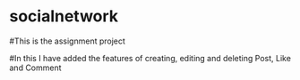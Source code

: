 # socialnetwork

#This is the assignment project

#In this I have added the features of creating, editing and deleting Post, Like and Comment
